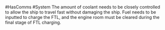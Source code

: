 #HasComms #System
The amount of coolant needs to be closely controlled to allow the ship to travel fast without damaging the ship. Fuel needs to be inputted to charge the FTL, and the engine room must be cleared during the final stage of FTL charging.
